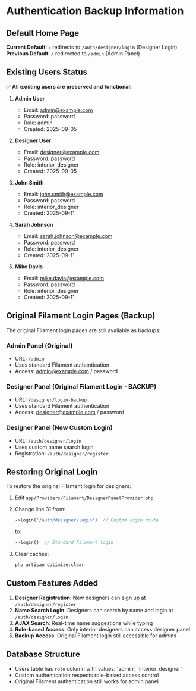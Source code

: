 # Authentication Backup Information

## Default Home Page

**Current Default**: `/` redirects to `/auth/designer/login` (Designer Login)
**Previous Default**: `/` redirected to `/admin` (Admin Panel)

## Existing Users Status

✅ **All existing users are preserved and functional:**

1. **Admin User**
   - Email: admin@example.com
   - Password: password
   - Role: admin
   - Created: 2025-09-05

2. **Designer User** 
   - Email: designer@example.com
   - Password: password
   - Role: interior_designer
   - Created: 2025-09-05

3. **John Smith**
   - Email: john.smith@example.com
   - Password: password
   - Role: interior_designer
   - Created: 2025-09-11

4. **Sarah Johnson**
   - Email: sarah.johnson@example.com
   - Password: password
   - Role: interior_designer
   - Created: 2025-09-11

5. **Mike Davis**
   - Email: mike.davis@example.com
   - Password: password
   - Role: interior_designer
   - Created: 2025-09-11

## Original Filament Login Pages (Backup)

The original Filament login pages are still available as backups:

### Admin Panel (Original)
- URL: `/admin` 
- Uses standard Filament authentication
- Access: admin@example.com / password

### Designer Panel (Original Filament Login - BACKUP)
- URL: `/designer/login-backup`
- Uses standard Filament authentication  
- Access: designer@example.com / password

### Designer Panel (New Custom Login)
- URL: `/auth/designer/login`
- Uses custom name search login
- Registration: `/auth/designer/register`

## Restoring Original Login

To restore the original Filament login for designers:

1. Edit `app/Providers/Filament/DesignerPanelProvider.php`
2. Change line 31 from:
   ```php
   ->login('/auth/designer/login')  // Custom login route
   ```
   to:
   ```php
   ->login()  // Standard Filament login
   ```

3. Clear caches:
   ```bash
   php artisan optimize:clear
   ```

## Custom Features Added

1. **Designer Registration**: New designers can sign up at `/auth/designer/register`
2. **Name Search Login**: Designers can search by name and login at `/auth/designer/login`
3. **AJAX Search**: Real-time name suggestions while typing
4. **Role-based Access**: Only interior designers can access designer panel
5. **Backup Access**: Original Filament login still accessible for admins

## Database Structure

- Users table has `role` column with values: 'admin', 'interior_designer'
- Custom authentication respects role-based access control
- Original Filament authentication still works for admin panel

